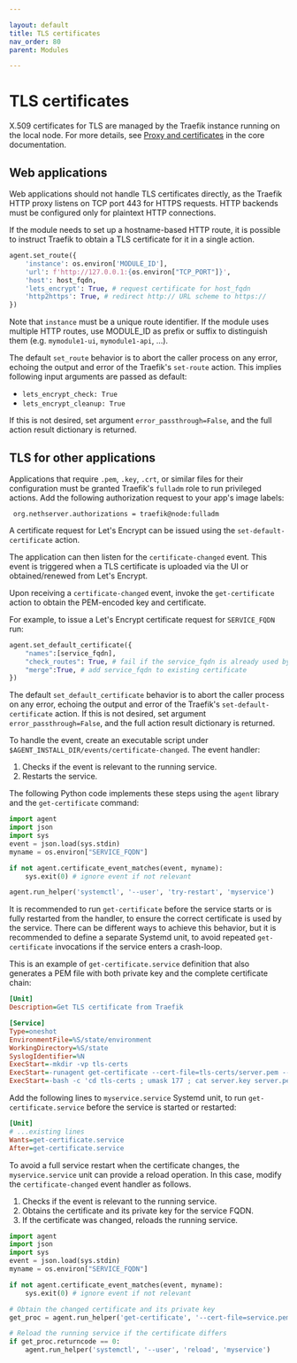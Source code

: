 ```yaml
---

layout: default
title: TLS certificates
nav_order: 80
parent: Modules

---
```


TLS certificates
================

X.509 certificates for TLS are managed by the Traefik instance running on
the local node. For more details, see
[Proxy and certificates](../../core/proxy_certificates) in the core
documentation.

Web applications
----------------

Web applications should not handle TLS certificates directly, as the
Traefik HTTP proxy listens on TCP port 443 for HTTPS requests. HTTP
backends must be configured only for plaintext HTTP connections.

If the module needs to set up a hostname-based HTTP route, it is
possible to instruct Traefik to obtain a TLS certificate for it in a
single action.

```python
agent.set_route({
    'instance': os.environ['MODULE_ID'],
    'url': f'http://127.0.0.1:{os.environ["TCP_PORT"]}',
    'host': host_fqdn,
    'lets_encrypt': True, # request certificate for host_fqdn
    'http2https': True, # redirect http:// URL scheme to https://
})
```

Note that `instance` must be a unique route identifier. If the module uses
multiple HTTP routes, use MODULE_ID as prefix or suffix to distinguish
them (e.g. `mymodule1-ui`, `mymodule1-api`, ...).

The default `set_route` behavior is to abort the caller process on any
error, echoing the output and error of the Traefik's `set-route` action.
This implies following input arguments are passed as default:

- `lets_encrypt_check: True`
- `lets_encrypt_cleanup: True`

If this is not desired, set argument `error_passthrough=False`, and the
full action result dictionary is returned.


TLS for other applications
--------------------------

Applications that require `.pem`, `.key`, `.crt`, or similar files for
their configuration must be granted Traefik's `fulladm` role to run
privileged actions. Add the following authorization request to your app's
image labels:

     org.nethserver.authorizations = traefik@node:fulladm

A certificate request for Let's Encrypt can be issued using the
`set-default-certificate` action.

The application can then listen for the `certificate-changed` event. This
event is triggered when a TLS certificate is uploaded via the UI or
obtained/renewed from Let's Encrypt.

Upon receiving a `certificate-changed` event, invoke the `get-certificate`
action to obtain the PEM-encoded key and certificate.

For example, to issue a Let's Encrypt certificate request for
`SERVICE_FQDN` run:

```python
agent.set_default_certificate({
    "names":[service_fqdn],
    "check_routes": True, # fail if the service_fqdn is already used by an HTTP route
    "merge":True, # add service_fqdn to existing certificate
})
```

The default `set_default_certificate` behavior is to abort the caller
process on any error, echoing the output and error of the Traefik's
`set-default-certificate` action. If this is not desired, set argument
`error_passthrough=False`, and the full action result dictionary is
returned.

To handle the event, create an executable script under
`$AGENT_INSTALL_DIR/events/certificate-changed`. The event handler:

1. Checks if the event is relevant to the running service.
2. Restarts the service.

The following Python code implements these steps using the `agent`
library and the `get-certificate` command:

```python
import agent
import json
import sys
event = json.load(sys.stdin)
myname = os.environ["SERVICE_FQDN"]

if not agent.certificate_event_matches(event, myname):
    sys.exit(0) # ignore event if not relevant

agent.run_helper('systemctl', '--user', 'try-restart', 'myservice')
```

It is recommended to run `get-certificate` before the service starts or is
fully restarted from the handler, to ensure the correct certificate is
used by the service. There can be different ways to achieve this behavior,
but it is recommended to define a separate Systemd unit, to avoid repeated
`get-certificate` invocations if the service enters a crash-loop.

This is an example of `get-certificate.service` definition that also
generates a PEM file with both private key and the complete certificate
chain:

```ini
[Unit]
Description=Get TLS certificate from Traefik

[Service]
Type=oneshot
EnvironmentFile=%S/state/environment
WorkingDirectory=%S/state
SyslogIdentifier=%N
ExecStart=-mkdir -vp tls-certs
ExecStart=-runagent get-certificate --cert-file=tls-certs/server.pem --key-file=tls-certs/server.key $POSTFIX_HOSTNAME
ExecStart=-bash -c 'cd tls-certs ; umask 177 ; cat server.key server.pem > fullchain.pem ; touch -r server.pem fullchain.pem'
```

Add the following lines to `myservice.service` Systemd unit, to run
`get-certificate.service` before the service is started or restarted:

```ini
[Unit]
# ...existing lines
Wants=get-certificate.service
After=get-certificate.service
```

To avoid a full service restart when the certificate changes, the
`myservice.service` unit can provide a reload operation. In this case,
modify the `certificate-changed` event handler as follows.

1. Checks if the event is relevant to the running service.
2. Obtains the certificate and its private key for the service FQDN.
3. If the certificate was changed, reloads the running service.

```python
import agent
import json
import sys
event = json.load(sys.stdin)
myname = os.environ["SERVICE_FQDN"]

if not agent.certificate_event_matches(event, myname):
    sys.exit(0) # ignore event if not relevant

# Obtain the changed certificate and its private key
get_proc = agent.run_helper('get-certificate', '--cert-file=service.pem', '--key-file=service.key', myname)

# Reload the running service if the certificate differs
if get_proc.returncode == 0:
    agent.run_helper('systemctl', '--user', 'reload', 'myservice')
```
